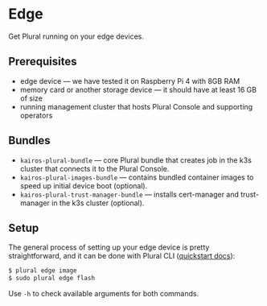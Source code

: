 # Edge

Get Plural running on your edge devices.

## Prerequisites

- edge device — we have tested it on Raspberry Pi 4 with 8GB RAM
- memory card or another storage device — it should have at least 16 GB of size
- running management cluster that hosts Plural Console and supporting operators

## Bundles

- `kairos-plural-bundle` — core Plural bundle that creates job in the k3s cluster that connects it to the Plural Console.
- `kairos-plural-images-bundle` — contains bundled container images to speed up initial device boot (optional).
- `kairos-plural-trust-manager-bundle` — installs cert-manager and trust-manager in the k3s cluster (optional).

## Setup

The general process of setting up your edge device is pretty straightforward,
and it can be done with Plural CLI ([quickstart docs](https://docs.plural.sh/deployments/cli-quickstart)):

```bash
$ plural edge image
$ sudo plural edge flash
```

Use `-h` to check available arguments for both commands.
